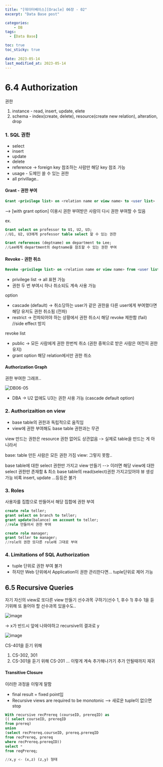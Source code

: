 ```yaml
---
title: "[데이터베이스][Oracle] 06장 - 02"
excerpt: "Data Base post"

categories:
    - DB
tags:
  - [Data Base]

toc: true
toc_sticky: true
 
date: 2023-05-14
last_modified_at: 2023-05-14
---
```


# 6.4 Authorization
권한
1. instance - read, insert, update, elete
2. schema - index(create, delete), resource(create new relation), alteration, drop

### 1. SQL 권한
- select
- insert
- update
- delete
- reference -> foreign key 참조하는 사람만 해당 key 참조 가능
- usage - 도메인 쓸 수 있는 권한
- all privillage..

#### Grant - 권한 부여
```sql
Grant <privilege list> on <relation name or view name> to <user list> [with grant option]
```
--> [with grant option] 이용시 권한 부여받은 사람이 다시 권한 부여할 수 있음

ex.
```sql
Grant select on professor to U1, U2, U3;
//U1, U2, U3에게 professor table select 할 수 있는 권한

Grant references (deptname) on department to Lee;
//Lee에게 department의 deptname을 참조할 수 있는 권한 부여
```

#### Revoke - 권한 취소
```sql
Revoke <privilege list> on <relation name or view name> from <user list> [restrict|cascade];
```

- privilege list -> all 표현 가능
- 권한 두 번 부여시 하나 취소되도 계속 사용 가능

option
- cascade (default) -> 취소당하는 user가 같은 권한을 다른 user에게 부여했다면 해당 유저도 권한 취소됨 (전파)
- restrict -> 전파되어야 하는 상황에서 권한 취소시 해당 revoke 제한함 (fail) //side effect 방지

revoke list
- public -> 모든 사람에게 권한 한번씩 취소 (권한 중복으로 받은 사람은 여전히 권한 유지)
- grant option
    해당 relation에서만 권한 취소

#### Authorization Graph
권한 부여한 그래프..

![DB06-05](https://github.com/ssoxong/ssoxong.github.io/assets/112956015/5ba1376b-e561-40b2-bcd1-36a3fbcdf793)

- DBA -> U2 없애도 U3는 권한 사용 가능 (cascade default option)

### 2. Authorizaition on view
- base table의 권한과 독립적으로 움직임
- view에 권한 부여해도 base table 권한과는 무관

view 만드는 권한은 resource 권한 없어도 상관없음
-> 실제로 table을 만드는 게 아니라서

base: table 만든 사람은 모든 권한 가짐
view: 그렇지 못함.. 

base table에 대한 select 권한만 가지고 view 만들기
--> 이러면 해당 view에 대한 select 권한만 존재함 & 최소 base table의 read(select)권한 가지고있어야 뷰 생성 가능
    비록 insert, update ...등등은 불가

### 3. Roles
사용자를 집합으로 만들어서 해당 집합에 권한 부여

```sql
create role teller;
grant select on branch to teller;
grant update(balance) on account to teller;
//role 만들어서 권한 부여

create role manager;
grant teller to manager;
//role의 권한 또다른 role에 그대로 부여
```

### 4. Limitations of SQL Authorization
- tuple 단위로 권한 부여 불가
- 하지만 Web 단위에서 Application이 권한 관리한다면...
    tuple단위로 제어 가능

## 6.5 Recursive Queries
자기 자신의 view로 또다른 view 만들기
선수과목 구하기(선수 1, 후수 1)
후수 1을 듣기위해 또 들어야 할 선수과목 있을수도..

![image](https://github.com/ssoxong/ssoxong.github.io/assets/112956015/4e5fb0a0-29eb-416c-8329-cd3a91a90892)

-> x가 반드시 앞에 나와야하고 recursive의 결과로 y

![image](https://github.com/ssoxong/ssoxong.github.io/assets/112956015/c95895d3-850c-41b4-a69d-cb53773cfc41)

CS-401을 듣기 위해
1. CS-302, 301
2. CS-301을 듣기 위해 CS-201
...
이렇게 계속 추가해나가기
추가 안될때까지 재귀

#### Transitive Closure
이러한 과정을 이렇게 말함
- final result = fixed point임
- Recursive views are required to be monotonic
--> 새로운 tuple이 없으면 stop

```sql
With recursive recPrereq (courseID, prereqID) as 
(( select courseID, prereqID
from prereq)
union
(select recPrereq.courseID, prereq.prereqID
from recPrereq, prereq
where recPrereq.prereqID))
select *
from reqPrereq;

//x,y <- (x,z) (z,y) 형태
```




